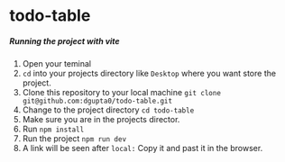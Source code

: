 # todo-table

##### Running the project with vite

1. Open your teminal
2. `cd` into your projects directory like `Desktop` where you want store the project.
3. Clone this repository to your local machine `git clone git@github.com:dgupta0/todo-table.git`
4. Change to the project directory `cd todo-table`
5. Make sure you are in the projects director.
6. Run `npm install`
7. Run the project `npm run dev`
8. A link will be seen after `local:` Copy it and past it in the browser. 
